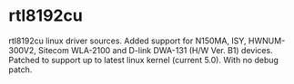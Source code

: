 # rtl8192cu
rtl8192cu linux driver sources.
Added support for N150MA, ISY, HWNUM-300V2, Sitecom WLA-2100 and D-link DWA-131 (H/W Ver. B1) devices.
Patched to support up to latest linux kernel (current 5.0).
With no debug patch.
